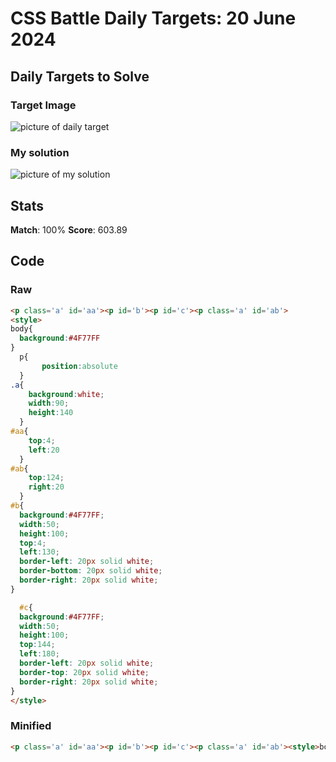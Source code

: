 

# CSS Battle Daily Targets: 20 June 2024

## Daily Targets to Solve

### Target Image

![picture of daily target](https://github.com/BekiaD/cssbattle/assets/144695091/24fefbbf-9fd3-48ea-9f2d-487ef32e54d5)

### My solution

![picture of my solution](https://github.com/BekiaD/cssbattle/assets/144695091/e3d9a936-b694-470f-9710-4bf401f7dc30)

## Stats

**Match**: 100%
**Score**: 603.89

## Code

### Raw

```html
<p class='a' id='aa'><p id='b'><p id='c'><p class='a' id='ab'>
<style>
body{
  background:#4F77FF
}
  p{
       position:absolute
  }
.a{
    background:white;
    width:90;
    height:140
  }
#aa{
    top:4;
    left:20
  }
#ab{
    top:124;
    right:20
  }
#b{
  background:#4F77FF;
  width:50;
  height:100;
  top:4;
  left:130;
  border-left: 20px solid white;
  border-bottom: 20px solid white;
  border-right: 20px solid white;
}

  #c{
  background:#4F77FF;
  width:50;
  height:100;
  top:144;
  left:180;
  border-left: 20px solid white;
  border-top: 20px solid white;
  border-right: 20px solid white;
}
</style>
```

### Minified

```html
<p class='a' id='aa'><p id='b'><p id='c'><p class='a' id='ab'><style>body{background:#4F77FF}p{position:absolute}.a{background:#fff;width:90;height:140}#aa{top:4;left:20}#ab{top:124;right:20}#b{background:#4F77FF;width:50;height:100;top:4;left:130;border-left:20px solid #fff;border-bottom:20px solid #fff;border-right:20px solid #fff}#c{background:#4F77FF;width:50;height:100;top:144;left:180;border-left:20px solid #fff;border-top:20px solid #fff;border-right:20px solid #fff}</style>
```
